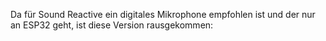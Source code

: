 Da für Sound Reactive ein digitales Mikrophone empfohlen ist und der nur an ESP32 geht, ist diese Version rausgekommen:
